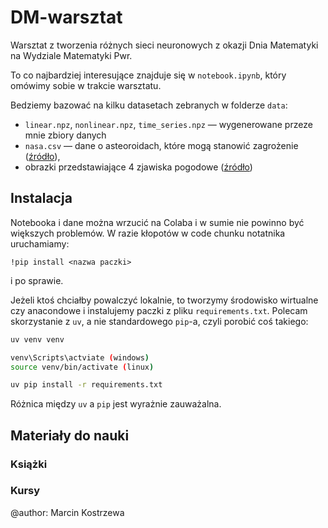 # DM-warsztat

Warsztat z tworzenia różnych sieci neuronowych z okazji Dnia Matematyki na Wydziale Matematyki Pwr.


To co najbardziej interesujące znajduje się w `notebook.ipynb`, który omówimy sobie w trakcie warsztatu.

Bedziemy bazować na kilku datasetach zebranych w folderze `data`:
- `linear.npz`,  `nonlinear.npz`, `time_series.npz` &mdash; wygenerowane przeze mnie zbiory danych
- `nasa.csv` &mdash; dane o asteoroidach, które mogą stanowić zagrożenie ([źródło](https://www.kaggle.com/datasets/lovishbansal123/nasa-asteroids-classification)),
- obrazki przedstawiające 4 zjawiska pogodowe ([źródło](https://data.mendeley.com/datasets/4drtyfjtfy/1))




## Instalacja

Notebooka i dane można wrzucić na Colaba i w sumie nie powinno być większych problemów.
W razie kłopotów w code chunku notatnika uruchamiamy:

```
!pip install <nazwa paczki>
```

i po sprawie.

Jeżeli ktoś chciałby powalczyć lokalnie, to tworzymy środowisko wirtualne czy anacondowe i instalujemy paczki z pliku `requirements.txt`. Polecam skorzystanie z `uv`, a nie standardowego `pip`-a, czyli porobić coś takiego:

```bash
uv venv venv

venv\Scripts\actviate (windows)
source venv/bin/activate (linux)

uv pip install -r requirements.txt
```

Różnica między `uv` a `pip` jest wyrażnie zauważalna.


## Materiały do nauki

### Książki

### Kursy


@author: Marcin Kostrzewa
